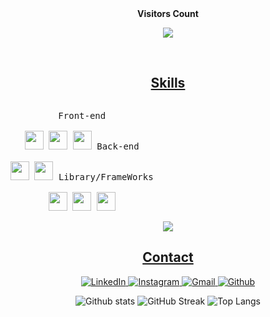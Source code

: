 <div align="center">
<b style = {font-weight: 600}>Visitors Count</b>
<p align="center"><img align="center" src="https://profile-counter.glitch.me/{masQ-21dev}/count.svg" /></p> 
<br>
</div>

<!-- <h2 align="center"><u>About me</u></h2>
Usually called Fitra, I am a student at the Institut Teknologi Sumatera (ITERA). I majored in Informatics Engineering and now I focus on Web Development with more than 5 years of experience. -->

<h2 align="center"><u>Skills</u></h2>
<p style="display: inline-block;" align="center">
  <kbd>
    <kbd>Front-end</kbd>
    <br>
    <br>
    <img width="30px" src="https://cdn.jsdelivr.net/gh/devicons/devicon/icons/html5/html5-original.svg" /> 
    <img width="30px" src="https://cdn.jsdelivr.net/gh/devicons/devicon/icons/css3/css3-plain.svg" /> 
    <img width="30px" src="https://cdn.jsdelivr.net/gh/devicons/devicon/icons/javascript/javascript-original.svg" />
  </kbd>
  <kbd>
    <kbd>Back-end</kbd>
    <br>
    <br>
    <img width="30px" src="https://cdn.jsdelivr.net/gh/devicons/devicon/icons/php/php-original.svg" />
    <img width="30px" src="https://cdn.jsdelivr.net/gh/devicons/devicon/icons/mysql/mysql-original-wordmark.svg" />
  </kbd>
  <kbd>
    <kbd>Library/FrameWorks</kbd>
    <br>
    <br>
    <img width="30px" src="https://cdn.jsdelivr.net/gh/devicons/devicon/icons/laravel/laravel-plain-wordmark.svg" />
    <img width="30px" src="https://cdn.jsdelivr.net/gh/devicons/devicon/icons/bootstrap/bootstrap-original.svg" />
    <img width="30px" src="https://cdn.jsdelivr.net/gh/devicons/devicon/icons/react/react-original.svg" />
  </kbd>
</p>

<div align="center">
<img src="![Metrics](https://metrics.lecoq.io/masQ-21dev?template=classic&base.header=0&base.activity=0&base.community=0&base.repositories=0&base.metadata=0&isocalendar=1&languages=1&stargazers=1&achievements=1&lines=1&base=header%2C%20activity%2C%20community%2C%20repositories%2C%20metadata&base.indepth=false&base.hireable=false&base.skip=false&isocalendar=false&isocalendar.duration=full-year&languages=false&languages.limit=20&languages.threshold=0%25&languages.other=true&languages.colors=github&languages.sections=most-used&languages.indepth=false&languages.analysis.timeout=15&languages.analysis.timeout.repositories=7.5&languages.categories=markup%2C%20programming&languages.recent.categories=markup%2C%20programming&languages.recent.load=300&languages.recent.days=14&stargazers=false&stargazers.charts=true&stargazers.charts.type=classic&stargazers.worldmap=true&stargazers.worldmap.sample=0&lines=false&lines.sections=base&lines.repositories.limit=4&lines.history.limit=1&achievements=false&achievements.threshold=X&achievements.secrets=true&achievements.display=compact&achievements.limit=20&config.timezone=Asia%2FJakarta)">
</div>

<h2 align="center"><u>Contact</u></h2>
<div align="center">
<nav>
<a href="https://www.linkedin.com/in/fitrailyasa" target="_blank">
  <img src="https://img.shields.io/badge/LinkedIn-0077B5?style=for-the-badge&logo=linkedin&logoColor=white" alt="LinkedIn">
</a>
  <a href="https://instagram.com/fitrailyasa" target="_blank">
  <img src="https://img.shields.io/badge/Instagram-E4405F?style=for-the-badge&logo=instagram&logoColor=white" alt="Instagram">
</a>
<a href="mailto:fitrailyasa12@gmail.com" target="_blank">
  <img src="https://img.shields.io/badge/Gmail-D14836?style=for-the-badge&logo=gmail&logoColor=white" alt="Gmail">
</a>
<a href="https://github.com/fitrailyasa">
  <img src="https://img.shields.io/badge/GitHub-100000?style=for-the-badge&logo=github&logoColor=white" alt="Github">
</a>
</nav>
</div>


<div align="center">

![Github stats](https://github-readme-stats.vercel.app/api?username=masq-21dev&show_icons=true&theme=material-palenight)
![GitHub Streak](https://github-readme-streak-stats.herokuapp.com?user=diosamuel&theme=calm&date_format=M%20j%5B%2C%20Y%5D)
![Top Langs](https://github-readme-stats.vercel.app/api/top-langs/?username=masq-21dev&layout=compact&theme=nord)

</div>
